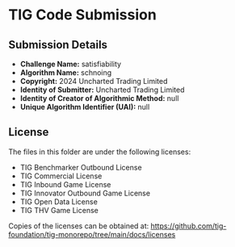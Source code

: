 # TIG Code Submission

## Submission Details

* **Challenge Name:** satisfiability
* **Algorithm Name:** schnoing
* **Copyright:** 2024 Uncharted Trading Limited
* **Identity of Submitter:** Uncharted Trading Limited
* **Identity of Creator of Algorithmic Method:** null
* **Unique Algorithm Identifier (UAI):** null

## License

The files in this folder are under the following licenses:
* TIG Benchmarker Outbound License
* TIG Commercial License
* TIG Inbound Game License
* TIG Innovator Outbound Game License
* TIG Open Data License
* TIG THV Game License

Copies of the licenses can be obtained at:
https://github.com/tig-foundation/tig-monorepo/tree/main/docs/licenses